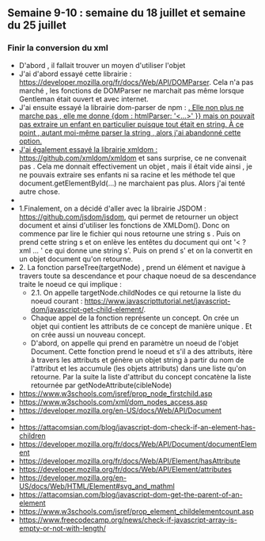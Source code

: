 ## Semaine 9-10 : semaine du 18 juillet et semaine du 25 juillet

### Finir la conversion du xml

<ul>
	<li>D'abord , il fallait trouver un moyen d'utiliser l'objet </li>
	<li>J'ai d'abord essayé cette librairie : <a href="https://developer.mozilla.org/fr/docs/Web/API/DOMParser">https://developer.mozilla.org/fr/docs/Web/API/DOMParser</a>. Cela n'a pas marché , les fonctions de DOMParser ne marchait pas même lorsque Gentleman était ouvert et avec internet. </li>
	<li>J'ai ensuite essayé la librairie dom-parser de npm : <a href="https://www.npmjs.com/package/dom-parser">. Elle non plus ne marche pas , elle me donne {dom : htmlParser: '<...>' }} mais on pouvait pas extraire un enfant en particulier puisque tout était en string. À ce point , autant moi-même parser la string , alors j'ai abandonné cette option.</li>
	<li>J'ai également essayé la librairie xmldom : <a href="https://github.com/xmldom/xmldom">https://github.com/xmldom/xmldom</a> et sans surprise, ce ne convenait pas . Cela me donnait effectivement un objet , mais il était vide ainsi , je ne pouvais extraire ses enfants ni sa racine et les méthode tel que document.getElementById(...) ne marchaient pas plus. Alors j'ai tenté autre chose. </li>
	<li>
	<li>1.Finalement, on a décidé d'aller avec la librairie JSDOM : <a href ="https://github.com/jsdom/jsdom">https://github.com/jsdom/jsdom</a>, qui permet de retourner un object document et ainsi d'utiliser les fonctions de XMLDom(). Donc on commence par lire le fichier qui nous retourne une string s . Puis on prend cette string s et on enlève les entêtes du document qui ont '< ?xml ... ' ce qui donne une string s'. Puis on prend s' et on la convertit en un objet document qu'on retourne.</li>
	<li>2. La fonction parseTree(targetNode) , prend un élément et navigue à travers toute sa descendance et pour chaque noeud de sa descendance traite le noeud ce qui implique : 
		<ul>
			<li>2.1. On appelle targetNode.childNodes ce qui retourne la liste du noeud courant : <a href="https://www.javascripttutorial.net/javascript-dom/javascript-get-child-element/">https://www.javascripttutorial.net/javascript-dom/javascript-get-child-element/</a>.</li>
			<li>Chaque appel de la fonction représente un concept. On crée un objet qui contient les attributs de ce concept de manière unique . Et on crée aussi un nouveau concept. </li>
			<li>D'abord, on appelle qui prend en paramètre un noeud de l'objet Document. Cette fonction prend le noeud et s'il a des attributs, itère à travers les attributs et génère un objet string à partir du nom de l'attribut et les accumule (les objets attributs) dans une liste qu'on retourne. Par la suite la liste d'attribut du concept concatène la liste retournée par getNodeAttribute(cibleNode)</li>
		</ul>
	</li>



<li><a href="https://www.w3schools.com/jsref/prop_node_firstchild.asp">https://www.w3schools.com/jsref/prop_node_firstchild.asp</a> </li>
<li><a href="https://www.w3schools.com/xml/dom_nodes_access.asp">https://www.w3schools.com/xml/dom_nodes_access.asp</a></li>
<li><a href="https://developer.mozilla.org/en-US/docs/Web/API/Document">https://developer.mozilla.org/en-US/docs/Web/API/Document</a></li>
<li></li>
<li><a href="https://attacomsian.com/blog/javascript-dom-check-if-an-element-has-children">https://attacomsian.com/blog/javascript-dom-check-if-an-element-has-children</a></li>
<li><a href="https://developer.mozilla.org/fr/docs/Web/API/Document/documentElement">https://developer.mozilla.org/fr/docs/Web/API/Document/documentElement</a> </li>
<li><a href="https://developer.mozilla.org/fr/docs/Web/API/Element/hasAttribute">https://developer.mozilla.org/fr/docs/Web/API/Element/hasAttribute</a> </li>
<li><a href="https://developer.mozilla.org/fr/docs/Web/API/Element/attributes">https://developer.mozilla.org/fr/docs/Web/API/Element/attributes</a></li>
<li><a href="https://developer.mozilla.org/en-US/docs/Web/HTML/Element#svg_and_mathml">https://developer.mozilla.org/en-US/docs/Web/HTML/Element#svg_and_mathml</a></li>
<li><a href = "https://attacomsian.com/blog/javascript-dom-get-the-parent-of-an-element">https://attacomsian.com/blog/javascript-dom-get-the-parent-of-an-element</a></li>
<li><a href = "https://www.w3schools.com/jsref/prop_element_childelementcount.asp">https://www.w3schools.com/jsref/prop_element_childelementcount.asp</a></li>
<li><a href = "https://www.freecodecamp.org/news/check-if-javascript-array-is-empty-or-not-with-length/">https://www.freecodecamp.org/news/check-if-javascript-array-is-empty-or-not-with-length/</a></li>
</ul>